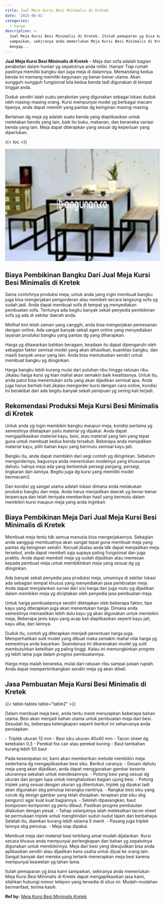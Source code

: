```yaml
---
title: Jual Meja Kursi Besi Minimalis di Kretek
date: '2025-06-01'
categories:
  - harga
description: >-
  Jual Meja Kursi Besi Minimalis di Kretek. Itulah pemaparan yg bisa kami
  sampaikan, sekiranya anda memerlukan Meja Kursi Besi Minimalis di Kretek dapat
  mengap...
---
```


**Jual Meja Kursi Besi Minimalis di Kretek** – Meja dan sofa adalah bagian perabotan dalam hunian yg sepatutnya anda miliki. Hampir Tiap rumah pastinya memiliki bangku dan juga meja di dalamnya. Memandang kedua benda ini memang memiliki kegunaan yg benar-benar utama. Akan sungguh-sungguh fungsional bila kedua benda tadi digunakan di tempat tinggal anda.

Duduk sendiri ialah suatu perabotan yang digunakan sebagai lokasi duduk oleh masing-masing orang. Kursi mempunyai model yg berbagai macam tipenya, anda dapat memilih yang pantas dg keinginan masing-masing.

Berlainan dg meja yg adalah suatu benda yang diaplikasikan untuk meletakan benda yang lain, baik itu buku, makanan, dan beraneka variasi benda yang lain. Meja dapat diterapkan yang sesuai dg keperluan yang diperlukan.

{{< toc >}}

![Jual Meja Kursi Besi Minimalis di Kretek](/images/jual-meja-besi-murah14.png)

## Biaya Pembikinan Bangku Dari Jual Meja Kursi Besi Minimalis di Kretek

Sama contohnya produksi meja, untuk anda yang ingin membuat bangku juga bisa mengerjakan pengorderan atau membeli secara langsung sofa yg sudah jadi. Anda dapat membuat sofa di tempat yg menyediakan pembuatan sofa. Tentunya ada begitu banyak sekali penyedia pembikinan sofa yg ada di sekitar daerah anda.

Melihat kini telah zaman yang canggih, anda bisa mengerjakan pemesanan dengan online. Ada sangat banyak sekali agen online yang menyediakan layanan produksi bangku yang pantas dg yang diharapkan.

Harga yg ditawarkan bahkan beragam, keadaan itu dapat dipengaruhi oleh sebagian faktor semisal model yang akan dihasilkan, kuantitas bangku, dan masih banyak unsur yang lain. Anda bisa memutuskan sendiri untuk membuat bangku yg diinginkan.

Harga bangku lebih kurang mulai dari puluhan ribu hingga ratusan ribu. Jikalau harga kursi yg kian mahal akan semakin baik kwalitasnya. Untuk itu, anda patut bisa menentukan sofa yang akan dijadikan semisal apa. Anda juga harus berhati-hati jikalau mengorder kursi dengan cara online, kondisi ini berakibat dari ada begitu banyak sekali penipuan yg sering kali terjadi.

## Rekomendasi Produksi Meja Kursi Besi Minimalis di Kretek

Untuk anda yg ingin membikin bangku maupun meja, kondisi pertama yg semestinya ditetapkan yaitu material yg dipakai. Anda dapat mengaplikasikan material kayu, besi, atau material yang lain yang tepat guna untuk membuat kedua benda tersebut. Beberapa anda menjadikan material kayu, pilih bahan kayu yang bermutu semisal kayu jati.

Bangku itu, anda dapat membikin dari segi contoh yg diinginkan. Sebelum mengordernya, bagusnya anda menentukan modelnya yang khususnya dahulu. halnya meja ada yang berbentuk persegi panjang, persegi, lingkaran dan lainnya. Begitu juga dg kursi yang memiliki model bermacam2.

Dan kondisi yg sangat utama adalah lokasi dimana anda melakukan produksi bangku dan meja. Anda harus menjadikan daerah yg benar-benar terpercaya dan telah ternyata memberikan hasil yang bermutu dalam membikin kursi maupun meja yang anda inginkan.

## Biaya Pembikinan Meja Dari Jual Meja Kursi Besi Minimalis di Kretek

Membuat meja tentu tdk semua manusia bisa mengerjakannya. Sebagian anda sanggup membuatnya akan sangat tepat guna membuat meja yang pantas dg keinginan sendiri. Kecuali jikalau anda tdk dapat menjadikan meja tersebut, anda dapat membeli saja supaya paling fungsional dan juga praktis. Anda dapat membeli meja yg sudah dijadikan atau memesan kepada pembuat meja untuk membikinkan meja yang sesuai dg yg diinginkan.

Ada banyak sekali penyedia jasa produksi meja, umumnya di sekitar lokasi ada sebagian tempat khusus yang menyediakan jasa pembuatan meja. Anda dapat menjalankan survei dari sisi harga dan juga mutu yg dijadikan dalam membikin meja yg diciptakan oleh penyedia jasa pembuatan meja.

Untuk harga pembuatannya sendiri ditetapkan oleh beberapa faktor, tipe kayu yang diterapkan juga akan menentukan harga. Dimana anda semestinya memastikan lebih dulu kayu yg akan digunakan untuk membikin meja, Beberapa jenis kayu yang acap kali diaplikasikan seperti kayu jati, kayu alba, dan lainnya.

Duduk itu, contoh yg diterapkan menjadi penentuan harga juga. Memperhatikan sulit model yang dibuat maka semakin mahal nilai harga yg semestinya anda bayarkan. Seandainya ini dikarenakan model yg sulit membutuhkan ketelitian yg paling tinggi. Kalau ini memungkinkan progres yg lebih lama juga dalam progres pembuatannya.

Harga meja malah beraneka, mulai dari ratusan ribu sampai jutaan rupiah. Anda dapat mempertimbangkan sendiri meja yg akan dibeli.

## Jasa Pembuatan Meja Kursi Besi Minimalis di Kretek

{{< table-tables table="table2" >}}

Dalam membuat meja besi, anda tentu mesti menyiapkan beberapa bahan utama. Besi akan menjadi bahan utama untuk pembuatan meja dari besi. Sesudah itu, beberapa kelengkapan seperti berikut ini seharusnya anda persiapkan:

\- Triplek ukuran 12 mm - Besi siku ukuran 40x40 mm - Tacon sheet dg ketebalan 0,3 - Perekat fox cair atau perekat kuning - Baut tambahan kurang lebih 50 baut

Pada kesempatan ini, kami akan memberikan metode membikin meja sederhana dg mengaplikasikan besi siku. Berikut caranya: - Desain dahulu meja yang akan dijadikan, anda dapat menggunakan gambar beserta ukurannya sekalian untuk mendesainnya. - Potong besi yang sesuai dg ukuran dan jangan lupa untuk menghaluskan bagian ujung besi. - Potong triplek yang sesuai dengan ukuran yg ditentukan, triplek yg dipakai tadi akan digunakan sbg penutup kerangka nantinya. - Rangkai besi siku yang cocok dg design gambar yang telah disiapkan. terapkan plat siku sbg pengunci agar kuat kuat bagiannya. - Setelah dipasangkan, baut komponen-komponen yg perlu dibaut. Pastikan progres pembautan dilakukan dengan pesat. - Tahap selanjutnya ialah melekatkan tacon sheet ke permukaan triplek untuk menghindari sudut-sudut tajam dan berbahaya. Setelah itu, diamkan kurang lebih selama 5 menit. - Pasang juga triplek lainnya sbg penutup. - Meja siap dipakai.

Membuat meja dari material besi terbilang amat mudah dijalankan. Kursi secara khusus anda mempunyai perlengkapan dan bahan yg sepatutnya digunakan untuk membikinnya. Meja dari besi yang diwujudkan bisa anda aplikasikan sendiri atau dijadikan kans usaha untuk dijual ke orang lain. Sangat banyak dari mereka yang tertarik menerapkan meja besi karena mempunyai keawetan yg tahan lama.

Itulah pemaparan yg bisa kami sampaikan, sekiranya anda memerlukan Meja Kursi Besi Minimalis di Kretek dapat mengaplikasikan jasa kami, silahkan hubungi nomor telepon yang tersedia di situs ini. Mudah-mudahan bermanfaat, terima kasih.

**Ref by:** [Meja Kursi Besi Minimalis Kretek](https://id.wikipedia.org/wiki/Meja)
